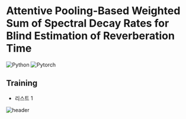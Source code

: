 # Attentive Pooling-Based Weighted Sum of Spectral Decay Rates for Blind Estimation of Reverberation Time 


![Python](https://img.shields.io/badge/Python-3776AB?style=flat-square&logo=Python&logoColor=yellow)
![Pytorch](https://img.shields.io/badge/Pytorch-EE4C2C?style=flat-square&logo=Pytorch&logoColor=black)

## Training
* 리스트 1

![header](https://capsule-render.vercel.app/api?type=Rect&color=auto&height=300&section=footer&text=Blind%20T60%20Estimation&fontSize=70&textBg=true)
